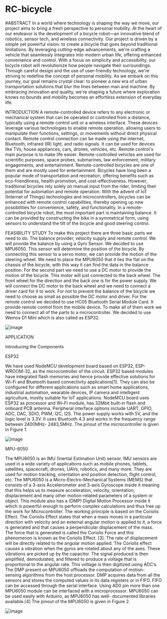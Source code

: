 # RC-bicycle
#ABSTRACT
In a world where technology is shaping the way we move, our project aims to bring a fresh
perspective to personal mobility. At the heart of our endeavor is the development of a bicycle
robot—an innovative blend of robotics, sensor tech, and wireless connectivity.
Our project is driven by a simple yet powerful vision: to create a bicycle that goes beyond
traditional limitations. By leveraging cutting-edge advancements, we're crafting a vehicle that
seamlessly integrates into modern urban life, offering enhanced convenience and control.
With a focus on simplicity and accessibility, our bicycle robot will revolutionize how people
navigate their surroundings. Through careful design and the use of user-friendly technology,
we're striving to redefine the concept of personal mobility.
As we embark on this journey, our goal remains crystal clear: to pioneer a new era of urban
transportation solutions that blur the lines between man and machine. By embracing
innovation and quality, we're shaping a future where exploration knows no bounds and
mobility becomes an effortless extension of everyday life.

INTRODUCTION
A remote-controlled device refers to any electronic or mechanical system that can be operated
or controlled from a distance, typically using a remote control unit or a wireless interface.
These devices leverage various technologies to enable remote operation, allowing users to
manipulate their functions, settings, or movements without direct physical contact.
Remote control connection can be made using the internet, Bluetooth, infrared (IR) light, and
radio signals. It can be used for devices like TVs, house appliances, cars, drones, vehicles, etc.
Remote control's main purpose is to make life easier.
Remote-controlled vehicles are used for scientific purposes, space probes, submarines, law
enforcement, military engagements, and entertainment. Remote-controlled bicycles are one of
them and are mostly used for entertainment.
Bicycles have long been a popular mode of transportation and recreation, offering benefits
such as eco-friendliness, health promotion, and cost-effectiveness. However, traditional
bicycles rely solely on manual input from the rider, limiting their potential for automation and
remote operation. With the advent of IoT (Internet of Things) technologies and
microcontrollers, bicycles can be enhanced with remote control capabilities, thereby opening
up new possibilities for convenience, safety, and functionality.
In a remote-controlled bicycle robot, the most important part is maintaining balance. It can be
provided by constructing the bike in a symmetrical form, using sensors to understand the tilt
of the bicycle and good steering control.

FEASIBILITY STUDY
To make this project there are three basic parts we need to do. The balance provider, velocity
supply and remote control.
We will provide the balance by using a Gyro Sensor. We decided to use MPU6050. This
sensor will determine the position of the bicycle. By connecting this sensor to a servo motor,
we can provide the motion of the steering wheel. We need to place the MPU6050 that it lies
the flat on the chassis of the bicycle, with this way it can find the data in the balance position.
For the second part we need to use a DC motor to provide the motion of the bicycle. This
motor will just connected to the back wheel. The front wheel for the direction and the back
one is for the power supply. We will connect the DC motor to the back wheel and we need to
connect a driver card for it to work. For not to prevent the balance of the bicycle we need to
choose as small as possible the DC motor and driver.
For the remote control we decided to use HC05 Bluetooth Serial Module Card. It provide
remote control from the mobile device.
To make all of them work we need to connect all of the parts to a microcontroller. We decided
to use Wemos D1 Mini which is also called as ESP32.

![image](https://github.com/evrmgzm/RC-bicycle/assets/97483789/c3653eec-a11a-4844-b56d-fdb8ceefa963)

APPLICATION

Introducing the Components

ESP32

We have used NodeMCU development board based on ESP32, ESP-WROOM-32, as the microcontroller of the circuit. ESP32 based modules have integrated flash memories and hence provide effective solutions for Wi-Fi and Bluetooth based connectivity applications[1]. They can also be configured for different applications such as smart home applications, industrial automation, wearable devices, IP camera and intelligent agriculture, mostly suitable for IoT applications. NodeMCU board uses ESP32 as processor and Wi-Fi module, has 32Mbit built-in flash and onboard PCB antenna. Peripheral interface options include UART, GPIO, ADC, DAC, SDIO, PWM, I2C, I2S. The power supply works with 5V, and the logic level is 3.3V. It uses Bluetooth 4.3 and works in the frequency range between 2400MHz- 2483,5MHz. The pinout of the microcontroller is given in Figure 1.

![image](https://github.com/evrmgzm/RC-bicycle/assets/97483789/1617edb8-b03c-48b7-abc7-776ebf50c206)

MPU-6050

The MPU6050 is an IMU (Inertial Estimation Unit) sensor. IMU sensors are used in a wide variety of applications such as mobile phones, tablets, satellites, spacecraft, drones, UAVs, robotics, and many more. They are used for motion tracking, orientation and position detection, flight control, etc.
The MPU6050 is a Micro-Electro-Mechanical Systems (MEMS) that consists of a 3-axis Accelerometer and 3-axis Gyroscope inside it meaning that this helps us to measure acceleration, velocity, orientation, displacement and many other motion-related parameters of a system or object. This module also has a (DMP) Digital Motion Processor inside it which is powerful enough to perform complex calculations and thus free up the work for Microcontroller.
The working principle is based on the Coriolis Effect. The Coriolis Effect states that when a mass moves in a particular direction with velocity and an external angular motion is applied to it, a force is generated and that causes a perpendicular displacement of the mass. The force that is generated is called the Coriolis Force and this phenomenon is known as the Coriolis Effect. [3]. The rate of displacement will be directly related to the angular motion applied. The Coriolis effect causes a vibration when the gyros are rotated about any of the axes. These vibrations are picked up by the capacitor. The signal produced is then amplified, demodulated, and filtered to produce a voltage that is proportional to the angular rate. This voltage is then digitized using ADC’s. The DMP present on MPU6050 offloads the computation of motion- sensing algorithms from the host processor. DMP acquires data from all the sensors and stores the computed values in its data registers or in FIFO. FIFO can be accessed through the serial interface. Using AD0 pin more than one MPU6050 module can be interfaced with a microprocessor. MPU6050 can be used easily with Arduino, as MPU6050 has well- documented libraries available.[4] The pinout of the MPU6050 is given in Figure 2.

![image](https://github.com/evrmgzm/RC-bicycle/assets/97483789/d6025ef7-0eb9-47aa-87ac-276356a160e1)





